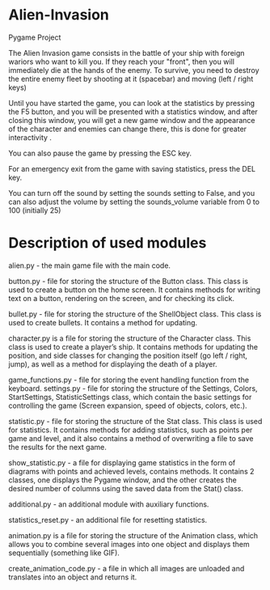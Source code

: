 # Alien-Invasion
Pygame Project 

The Alien Invasion game consists in the battle of your ship with foreign wariors who want to kill you. If they reach your "front", then you will immediately die at the hands of the enemy. To survive, you need to destroy the entire enemy fleet by shooting at it (spacebar) and moving (left / right keys)

Until you have started the game, you can look at the statistics by pressing the F5 button, and you will be presented with a statistics window, and after closing this window, you will get a new game window and the appearance of the character and enemies can change there, this is done for greater interactivity .

You can also pause the game by pressing the ESC key.

For an emergency exit from the game with saving statistics, press the DEL key.

You can turn off the sound by setting the sounds setting to False, and you can also adjust the volume by setting the sounds_volume variable from 0 to 100 (initially 25)



# Description of used modules

alien.py - the main game file with the main code.

button.py - file for storing the structure of the Button class. This class is used to create a button on the home screen. It contains methods for writing text on a button, rendering on the screen, and for checking its click.

bullet.py - file for storing the structure of the ShellObject class. This class is used to create bullets. It contains a method for updating.

character.py is a file for storing the structure of the Character class. This class is used to create a player’s ship. It contains methods for updating the position, and side classes for changing the position itself (go left / right, jump), as well as a method for displaying the death of a player.

game_functions.py - file for storing the event handling function from the keyboard.
settings.py - file for storing the structure of the Settings, Colors, StartSettings, StatisticSettings class, which contain the basic settings for controlling the game (Screen expansion, speed of objects, colors, etc.).

statistic.py - file for storing the structure of the Stat class. This class is used for statistics. It contains methods for adding statistics, such as points per game and level, and it also contains a method of overwriting a file to save the results for the next game.

show_statistic.py - a file for displaying game statistics in the form of diagrams with points and achieved levels, contains methods. It contains 2 classes, one displays the Pygame window, and the other creates the desired number of columns using the saved data from the Stat() class.

additional.py - an additional module with auxiliary functions.

statistics_reset.py - an additional file for resetting statistics.

animation.py is a file for storing the structure of the Animation class, which allows you to combine several images into one object and displays them sequentially (something like GIF).

create_animation_code.py - a file in which all images are unloaded and translates into an object and returns it.
